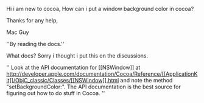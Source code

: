 Hi i am new to cocoa, How can i put a window background color in cocoa? 

Thanks for any help,

Mac Guy

''By reading the docs.''

What docs? Sorry i thought i put this on the discussions. 

''
Look at the API documentation for [[NSWindow]] at http://developer.apple.com/documentation/Cocoa/Reference/[[ApplicationKit]]/ObjC_classic/Classes/[[NSWindow]].html and note the method "setBackgroundColor:".  The API documentation is the best source for figuring out how to do stuff in Cocoa.
''